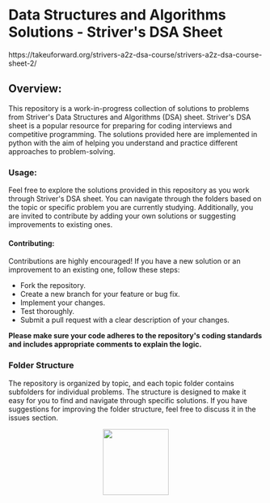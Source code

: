 <h1>Data Structures and Algorithms Solutions - Striver's DSA Sheet</h1>
https://takeuforward.org/strivers-a2z-dsa-course/strivers-a2z-dsa-course-sheet-2/

<h2>Overview:</h2>
<p>This repository is a work-in-progress collection of solutions to problems from Striver's Data Structures and Algorithms (DSA) sheet. Striver's DSA sheet is a popular resource for preparing for coding interviews and competitive programming. The solutions provided here are implemented in python with the aim of helping you understand and practice different approaches to problem-solving.</p>

<h3>Usage:</h3>
<p>Feel free to explore the solutions provided in this repository as you work through Striver's DSA sheet. You can navigate through the folders based on the topic or specific problem you are currently studying. Additionally, you are invited to contribute by adding your own solutions or suggesting improvements to existing ones.</p>

<h4>Contributing:</h4>
<p>Contributions are highly encouraged! If you have a new solution or an improvement to an existing one, follow these steps:</p>
<ul>
  <li>Fork the repository.</li>
  <li>Create a new branch for your feature or bug fix.</li>
  <li>Implement your changes.</li>
  <li>Test thoroughly.</li>
  <li>Submit a pull request with a clear description of your changes.</li>
</ul>
<p><strong>Please make sure your code adheres to the repository's coding standards and includes appropriate comments to explain the logic.</strong></p>

<h3>Folder Structure</h3>
<p>The repository is organized by topic, and each topic folder contains subfolders for individual problems. The structure is designed to make it easy for you to find and navigate through specific solutions. If you have suggestions for improving the folder structure, feel free to discuss it in the issues section.</p>
<div align="center">
  <img src="https://media4.giphy.com/media/fwbZnTftCXVocKzfxR/200.webp?cid=ecf05e479eulmvsv70s5esvv0nfsqvep5zoob9jdm64sc87k&ep=v1_gifs_search&rid=200.webp&ct=g" width="130"/>
</div>

